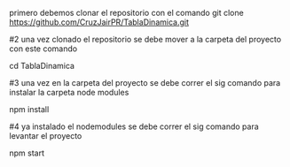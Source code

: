 primero debemos clonar el repositorio con el comando
git clone  https://github.com/CruzJairPR/TablaDinamica.git

#2 una vez clonado el repositorio se debe mover a la carpeta del proyecto con este comando

cd TablaDinamica

#3 una vez en la carpeta del proyecto se debe correr el sig comando para instalar la carpeta node modules

npm install

#4 ya instalado el nodemodules se debe correr el sig comando para levantar el proyecto

npm start
